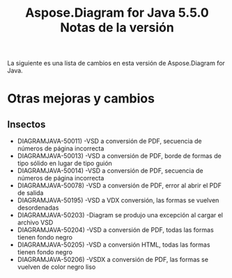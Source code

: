 ﻿---
title: Aspose.Diagram for Java 5.5.0 Notas de la versión
type: docs
weight: 50
url: /es/java/aspose-diagram-for-java-5-5-0-release-notes/
---
La siguiente es una lista de cambios en esta versión de Aspose.Diagram for Java.
# **Otras mejoras y cambios**
## **Insectos**
- DIAGRAMJAVA-50011) -VSD a conversión de PDF, secuencia de números de página incorrecta
- DIAGRAMJAVA-50013) -VSD a conversión de PDF, borde de formas de tipo sólido en lugar de tipo guión
- DIAGRAMJAVA-50014) -VSD a conversión de PDF, secuencia de números de página incorrecta
- DIAGRAMJAVA-50078) -VSD a conversión de PDF, error al abrir el PDF de salida
- DIAGRAMJAVA-50195) -VSD a VDX conversión, las formas se vuelven desordenadas
- DIAGRAMJAVA-50203) -Diagram se produjo una excepción al cargar el archivo VSD
- DIAGRAMJAVA-50204) -VSD a conversión de PDF, todas las formas tienen fondo negro
- DIAGRAMJAVA-50205) -VSD a conversión HTML, todas las formas tienen fondo negro
- DIAGRAMJAVA-50206) -VSDX a conversión de PDF, las formas se vuelven de color negro liso
